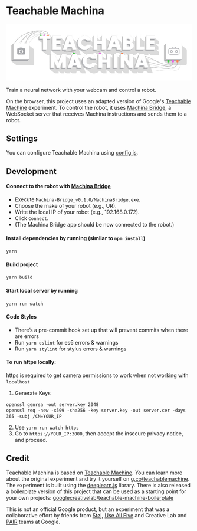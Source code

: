 # Teachable Machina

![Teachable Machina](assets/static/cover.jpg)

Train a neural network with your webcam and control a robot.

On the browser, this project uses an adapted version of Google's [Teachable Machine](https://g.co/teachablemachine) experiment. To control the robot, it uses [Machina Bridge](https://github.com/RobotExMachina/Machina-Bridge), a WebSocket server that receives Machina instructions and sends them to a robot.

## Settings

You can configure Teachable Machina using [config.js](src/config.js).

## Development

#### Connect to the robot with [Machina Bridge](Machina-Bridge_v0.1.0)

- Execute `Machina-Bridge_v0.1.0/MachinaBridge.exe`.
- Choose the make of your robot (e.g., UR).
- Write the local IP of your robot (e.g., 192.168.0.172).
- Click `Connect`.
- (The Machina Bridge app should be now connected to the robot.)

#### Install dependencies by running (similar to `npm install`)
```
yarn
```

#### Build project
```
yarn build
```

#### Start local server by running 
```
yarn run watch
```

#### Code Styles
- There’s a pre-commit hook set up that will prevent commits when there are errors
- Run `yarn eslint` for es6 errors & warnings
- Run `yarn stylint` for stylus errors & warnings

#### To run https locally:
https is required to get camera permissions to work when not working with `localhost`

1. Generate Keys
```
openssl genrsa -out server.key 2048
openssl req -new -x509 -sha256 -key server.key -out server.cer -days 365 -subj /CN=YOUR_IP
```
2. Use `yarn run watch-https`
3. Go to `https://YOUR_IP:3000`, then accept the insecure privacy notice, and proceed.

## Credit

Teachable Machina is based on [Teachable Machine](https://g.co/teachablemachine). You can learn more about the original experiment and try it yourself on [g.co/teachablemachine](https://g.co/teachablemachine). The experiment is built using the [deeplearn.js](https://github.com/PAIR-code/deeplearnjs) library. There is also released a boilerplate version of this project that can be used as a starting point for your own projects: [googlecreativelab/teachable-machine-boilerplate](https://github.com/googlecreativelab/teachable-machine-boilerplate)


This is not an official Google product, but an experiment that was a collaborative effort by friends from [Støj](http://stoj.io/), [Use All Five](https://useallfive.com/) and Creative Lab and [PAIR](https://ai.google/pair/) teams at Google.
